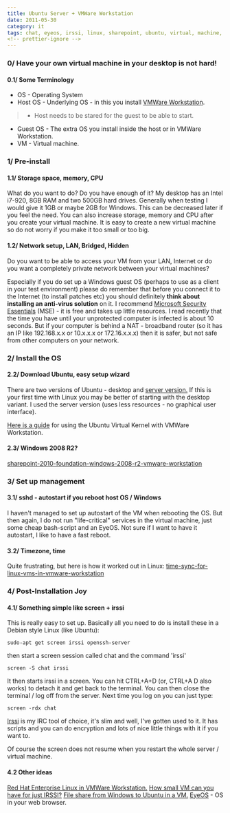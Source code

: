 ```yaml
---
title: Ubuntu Server + VMWare Workstation
date: 2011-05-30
category: it
tags: chat, eyeos, irssi, linux, sharepoint, ubuntu, virtual, machine, vm, vmware, workstation, windows
<!-- prettier-ignore -->
---
```


### **0/ Have your own virtual machine in your desktop is not hard!**

#### 0.1/ Some Terminology

- OS - Operating System
- Host OS - Underlying OS - in this you install
  [VMWare Workstation](http://www.vmware.com/products/workstation/ "vmware workstation").

> - Host needs to be stared for the guest to be able to start.

- Guest OS - The extra OS you install inside the host or in VMWare Workstation.
- VM - Virtual machine.

### **1/ Pre-install**

#### 1.1/ Storage space, memory, CPU

What do you want to do? Do you have enough of it? My desktop has an Intel
i7-920, 8GB RAM and two 500GB hard drives. Generally when testing I would give
it 1GB or maybe 2GB for Windows. This can be decreased later if you feel the
need. You can also increase storage, memory and CPU after you create your
virtual machine. It is easy to create a new virtual machine so do not worry if
you make it too small or too big.

#### 1.2/ Network setup, LAN, Bridged, Hidden

Do you want to be able to access your VM from your LAN, Internet or do you want
a completely private network between your virtual machines?

Especially if you do set up a Windows guest OS (perhaps to use as a client in
your test environment) please do remember that before you connect it to the
Internet (to install patches etc) you should definitely **think about installing
an anti-virus solution** on it. I recommend
[Microsoft Security Essentials](http://www.microsoft.com/security/pc-security/mse.aspx "on microsoft.com")
(MSE) - it is free and takes up little resources. I read recently that the time
you have until your unprotected computer is infected is about 10 seconds. But if
your computer is behind a NAT - broadband router (so it has an IP like
192.168.x.x or 10.x.x.x or 172.16.x.x.x) then it is safer, but not safe from
other computers on your network.

### **2/ Install the OS**

#### 2.2/ Download Ubuntu, easy setup wizard

There are two versions of Ubuntu - desktop and
[server version.](http://www.ubuntu.com/server "ubuntu server") If this is your
first time with Linux you may be better of starting with the desktop variant. I
used the server version (uses less resources - no graphical user interface).

[Here is a guide](https://www.guldmyr.com/ubuntu-10-10-minimal-virtual-kernel-vmware-workstation/ "ubuntu-10-10-minimal-virtual-kernel-vmware-workstation")
for using the Ubuntu Virtual Kernel with VMWare Workstation.

#### 2.3/ Windows 2008 R2?

[sharepoint-2010-foundation-windows-2008-r2-vmware-workstation](https://www.guldmyr.com/sharepoint-2010-foundation-windows-2008-r2-vmware-workstation/ "sharepoint-2010-foundation-windows-2008-r2-vmware-workstation")

### **3/ Set up management**

#### 3.1/ sshd - autostart if you reboot host OS / Windows

I haven't managed to set up autostart of the VM when rebooting the OS. But then
again, I do not run "life-critical" services in the virtual machine, just some
cheap bash-script and an EyeOS. Not sure if I want to have it autostart, I like
to have a fast reboot.

#### 3.2/ Timezone, time

Quite frustrating, but here is how it worked out in
Linux: [time-sync-for-linux-vms-in-vmware-workstation](https://www.guldmyr.com/time-sync-for-linux-vms-in-vmware-workstation/ "time-sync-for-linux-vms-in-vmware-workstation/")

### 4/ Post-Installation Joy

#### 4.1/ Something simple like screen + irssi

This is really easy to set up. Basically all you need to do is install these in
a Debian style Linux (like Ubuntu):

`sudo-apt get screen irssi openssh-server`

then start a screen session called chat and the command 'irssi'

`screen -S chat irssi`

It then starts irssi in a screen. You can hit CTRL+A+D (or, CTRL+A D also works)
to detach it and get back to the terminal. You can then close the terminal / log
off from the server. Next time you log on you can just type:

`screen -rdx chat`

[Irssi](http://irssi.org/ ".org") is my IRC tool of choice, it's slim and well,
I've gotten used to it. It has scripts and you can do encryption and lots of
nice little things with it if you want to.

Of course the screen does not resume when you restart the whole server / virtual
machine.

#### 4.2 Other ideas

[Red Hat Enterprise Linux in VMWare Workstation.](https://www.guldmyr.com/red-hat-enterprise-linuxrhel-in-vmware-workstation/ "red-hat-enterprise-linuxrhel-in-vmware-workstation/")
[How small VM can you have for just IRSSI?](https://www.guldmyr.com/ubuntu-10-10-vmware-irssi/ "ubuntu-10-10-vmware-irssi/")
[File share from Windows to Ubuntu in a VM.](https://www.guldmyr.com/file-share-from-ubuntu-10-10-with-windows-7-client/ "file-share-from-ubuntu-10-10-with-windows-7-client/")
[EyeOS](https://www.guldmyr.com/eyeos-cloud-desktop-in-your-browser-part-2/ "eyeos-cloud-desktop-in-your-browser-part-2/") -
OS in your web browser.
